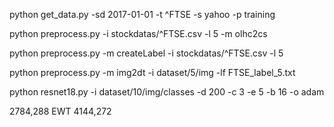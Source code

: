 python get_data.py -sd 2017-01-01 -t ^FTSE -s yahoo -p training

python preprocess.py -i stockdatas/^FTSE.csv -l 5 -m olhc2cs

python preprocess.py -m createLabel -i stockdatas/^FTSE.csv -l 5

python preprocess.py -m img2dt -i dataset/5/img -lf FTSE_label_5.txt

python resnet18.py -i dataset/10/img/classes -d 200 -c 3 -e 5 -b 16 -o adam

2784,288
EWT
4144,272
